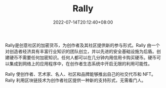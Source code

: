 ﻿---
weight: 
title: "Rally"
description: "Rally是创意社区的加密货币，为创作者及其社区提供新的参与形式。Rally 由一个对创造者经济具有丰富行业知识的团队创立，并以先进的安全基础设施为后盾。创建硬币不需要任何加密知识。任何人都可以在几分钟内用信用卡购买硬币。"
date: 2022-07-14T20:12:40+08:00
lastmod: 2022-07-14T10:12:20+08:00
draft: false
authors: ["Cindy"]
featuredImage: "615.jpg"
link: "https://rally.io/"
tags: ["Rally","创作者经济"]
categories: ["navigation"]
navigation: ["创作者经济"]
lightgallery: true
toc: true
pinned: false
recommend: false
recommend1: false
---
Rally是创意社区的加密货币，为创作者及其社区提供新的参与形式。Rally 由一个对创造者经济具有丰富行业知识的团队创立，并以先进的安全基础设施为后盾。创建硬币不需要任何加密知识。任何人都可以在几分钟内用信用卡购买硬币。硬币可以集成到网络上的应用程序中，在创作者生态系统中开启无限的利用可能性。

Rally 使创作者、艺术家、名人、社区和品牌能够推出自己的社交代币和 NFT。Rally 利用区块链技术为创作者社区提供一种新的支持形式，无需看门人。